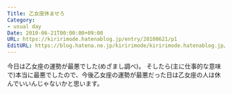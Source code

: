 ```yaml
---
Title: 乙女座休ませろ
Category:
- usual day
Date: 2010-06-21T00:00:00+09:00
URL: https://kiririmode.hatenablog.jp/entry/20100621/p1
EditURL: https://blog.hatena.ne.jp/kiririmode/kiririmode.hatenablog.jp/atom/entry/8454420450078211768
---
```



今日は乙女座の運勢が最悪でした(めざまし調べ)。
そしたら(主に仕事的な意味で)本当に最悪でしたので、今後乙女座の運勢が最悪だった日は乙女座の人は休んでいいんじゃないかと思います。
